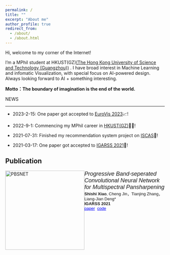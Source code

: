```yaml
---
permalink: /
title: ""
excerpt: "About me"
author_profile: true
redirect_from: 
  - /about/
  - /about.html
---
```

  

Hi, welcome to my corner of the Internet!

  

I’m a MPhil student at HKUST(GZ)[(The Hong Kong University of Science and Technology (Guangzhou))](https://hkust-gz.edu.cn/) . I have broad interest in Machine Learning and infomatic Visualization, with special focus on AI-powered design. Always looking forward to AI + something interesting.

  

**Motto：The boundary of imagination is the end of the world.**

  
  
  

NEWS

------
- 2023-2-15: One paper got accepted to [EuroVis 2023](https://www.eurovis.org/)📈!

- 2022-9-1: Commencing my MPhil career in [HKUST(GZ)](https://hkust-gz.edu.cn/)👩‍💻!

- 2021-07-31: Finished my recommendation system project on [ISCAS](https://summer.iscas.ac.cn/)🦄!

- 2021-03-17: One paper got accepted to [IGARSS 2021](https://igarss2021.com/)👻!

  
  
  

## Publication

  <!-- <img  src="https://github.com/SerendipitysX/serendipitysX.github.io/tree/master/images/Eurovis_WYTIWYR_2023.png"  alt="WYTIWYR"  width="250px"  style="float: left">  <em><font  size="4"  face="Arial">WYTIWYR: A User Intent-Aware Framework with Multi-modal Inputs for Visualization Retrieval</font></em>
<font  size="2"  face="Arial"><strong>Shishi Xiao</strong>, Yihan Hou, Cheng Jin , Wei Zeng*<br>  <strong>EuroVis 2023</strong> <br>  <a  href="https://arxiv.org/abs/2304.06991"  style="color: blue">paper</a>  &nbsp;<a  href="https://github.com/SerendipitysX/WYTIWYR"  style="color: blue">code</a><br>  </font> -->


<img  src="https://chengjin-git.github.io/assets/images/IGARSS_PBSN_schematic.png"  alt="PBSNET"  width="250px"  style="float: left">  <em><font  size="4"  face="Arial">Progressive Band-seperated Convolutional Neural Network for Multispectral Pansharpening</font></em>
<font  size="2"  face="Arial"><strong>Shishi Xiao</strong>, Cheng Jin，Tianjing Zhang，Liang-Jian Deng*<br>  <strong>IGARSS 2021</strong> <br>  <a  href="https://github.com/SerendipitysX/serendipitysX.github.io/blob/master/files/IGARSS2021_PBSNet.pdf"  style="color: blue">paper</a>  &nbsp;<a  href="https://github.com/SerendipitysX/PBSNet"  style="color: blue">code</a><br>  </font>

  

​
